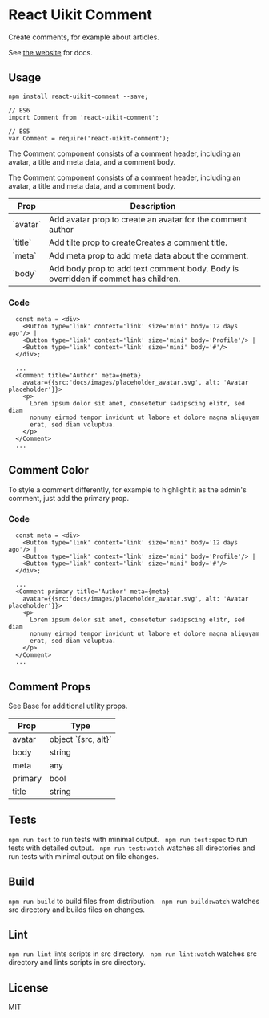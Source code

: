# React Uikit Comment

Create comments, for example about articles.

See [the website](http://otissv.github.io/react-uikit-components) for docs.

## Usage

    npm install react-uikit-comment --save;

    // ES6
    import Comment from 'react-uikit-comment';

    // ES5
    var Comment = require('react-uikit-comment');

The Comment component consists of a comment header, including an avatar, a title and meta data, and a comment body.

The Comment component consists of a comment header, including an avatar, a title and meta data, and a comment body.

<table class="uk-table" data-kitid="cj4n6evcp0002b7uf786rv2l0">

<thead>

<tr>

<th>Prop</th>

<th>Description</th>

</tr>

</thead>

<tbody>

<tr>

<td>`avatar`</td>

<td>Add avatar prop to create an avatar for the comment author</td>

</tr>

<tr>

<td>`title`</td>

<td>Add tilte prop to createCreates a comment title.</td>

</tr>

<tr>

<td>`meta`</td>

<td>Add meta prop to add meta data about the comment.</td>

</tr>

<tr>

<td>`body`</td>

<td>Add body prop to add text comment body. Body is overridden if commet has children.</td>

</tr>

</tbody>

</table>



### Code

      const meta = <div>
        <Button type='link' context='link' size='mini' body='12 days ago'/> |
        <Button type='link' context='link' size='mini' body='Profile'/> |
        <Button type='link' context='link' size='mini' body='#'/>
      </div>;

      ...
      <Comment title='Author' meta={meta}
        avatar={{src:'docs/images/placeholder_avatar.svg', alt: 'Avatar placeholder'}}>
        <p>
          Lorem ipsum dolor sit amet, consetetur sadipscing elitr, sed diam
          nonumy eirmod tempor invidunt ut labore et dolore magna aliquyam
          erat, sed diam voluptua.
        </p>
      </Comment>
      ...

## Comment Color

To style a comment differently, for example to highlight it as the admin's comment, just add the primary prop.


### Code

      const meta = <div>
        <Button type='link' context='link' size='mini' body='12 days ago'/> |
        <Button type='link' context='link' size='mini' body='Profile'/> |
        <Button type='link' context='link' size='mini' body='#'/>
      </div>;

      ...
      <Comment primary title='Author' meta={meta}
        avatar={{src:'docs/images/placeholder_avatar.svg', alt: 'Avatar placeholder'}}>
        <p>
          Lorem ipsum dolor sit amet, consetetur sadipscing elitr, sed diam
          nonumy eirmod tempor invidunt ut labore et dolore magna aliquyam
          erat, sed diam voluptua.
        </p>
      </Comment>
      ...

## Comment Props

See Base for additional utility props.

<table class="uk-table" data-kitid="cj4n6eve4000db7ufq1b8wc3j">

<thead>

<tr>

<th>Prop</th>

<th>Type</th>

</tr>

</thead>

<tbody>

<tr data-kitid="tablerow-0-cj4n6eve4000db7ufq1b8wc3j">

<td colspan="1" data-kitid="tabledata-[0, 0]-cj4n6eve4000db7ufq1b8wc3j">avatar</td>

<td data-kitid="tabledata-[0, 1]-cj4n6eve4000db7ufq1b8wc3j">object `{src, alt}`</td>

</tr>

<tr data-kitid="tablerow-1-cj4n6eve4000db7ufq1b8wc3j">

<td colspan="1" data-kitid="tabledata-[1, 0]-cj4n6eve4000db7ufq1b8wc3j">body</td>

<td data-kitid="tabledata-[1, 1]-cj4n6eve4000db7ufq1b8wc3j">string</td>

</tr>

<tr data-kitid="tablerow-2-cj4n6eve4000db7ufq1b8wc3j">

<td colspan="1" data-kitid="tabledata-[2, 0]-cj4n6eve4000db7ufq1b8wc3j">meta</td>

<td data-kitid="tabledata-[2, 1]-cj4n6eve4000db7ufq1b8wc3j">any</td>

</tr>

<tr data-kitid="tablerow-3-cj4n6eve4000db7ufq1b8wc3j">

<td colspan="1" data-kitid="tabledata-[3, 0]-cj4n6eve4000db7ufq1b8wc3j">primary</td>

<td data-kitid="tabledata-[3, 1]-cj4n6eve4000db7ufq1b8wc3j">bool</td>

</tr>

<tr data-kitid="tablerow-4-cj4n6eve4000db7ufq1b8wc3j">

<td colspan="1" data-kitid="tabledata-[4, 0]-cj4n6eve4000db7ufq1b8wc3j">title</td>

<td data-kitid="tabledata-[4, 1]-cj4n6eve4000db7ufq1b8wc3j">string</td>

</tr>

</tbody>

</table>

## Tests

`npm run test` to run tests with minimal output.  
`npm run test:spec` to run tests with detailed output.  
`npm run test:watch` watches all directories and run tests with minimal output on file changes.  

## Build
`npm run build` to build files from distribution.  
`npm run build:watch` watches src directory and builds files on changes.  

## Lint
`npm run lint` lints scripts in src directory.  
`npm run lint:watch` watches src directory and lints scripts in src directory.  

## License
MIT